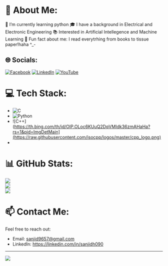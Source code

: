 # 💫 About Me:
🌱 I’m currently learning python
🎓 I have a background in Electrical and Electronic Engineering
📚 Interested in Artificial Intellegence and Machine Learning
🌟 Fun fact about me: I read everytrhing from books to tissue paper!haha ^_-
## 🌐 Socials:
[![Facebook](https://img.shields.io/badge/Facebook-%231877F2.svg?logo=Facebook&logoColor=white)](https://facebook.com/sanjidh090) 
[![LinkedIn](https://img.shields.io/badge/LinkedIn-%230077B5.svg?logo=linkedin&logoColor=white)](https://linkedin.com/in/sanjidh090) [![YouTube](https://img.shields.io/badge/YouTube-%23FF0000.svg?logo=YouTube&logoColor=white)](https://youtube.com/@sanjidh090) 
# 💻 Tech Stack:
- ![C](https://img.shields.io/badge/c-%2300599C.svg?style=for-the-badge&logo=c&logoColor=white)
- ![Python](https://img.shields.io/badge/python-3670A0?style=for-the-badge&logo=python&logoColor=ffdd54)
- ![C++](https://th.bing.com/th/id/OIP.OLoc6KUuQ2DqVMIdk36zmAHaHa?rs=1&pid=ImgDetMain](https://raw.githubusercontent.com/isocpp/logos/master/cpp_logo.png)
- 
# 📊 GitHub Stats:
![](https://github-readme-stats.vercel.app/api?username=sanjidh090&theme=gruvbox&hide_border=false&include_all_commits=true&count_private=true)<br/>
![](https://github-readme-streak-stats.herokuapp.com/?user=sanjidh090&theme=gruvbox&hide_border=false)<br/>
![](https://github-readme-stats.vercel.app/api/top-langs/?username=sanjidh090&theme=gruvbox&hide_border=false&include_all_commits=true&count_private=true&layout=compact)

# 📫 Contact Me:
Feel free to reach out:
- Email: sanjid9657@gmail.com
- LinkedIn: https://linkedin.com/in/sanjidh090
---
[![](https://visitcount.itsvg.in/api?id=sanjidh090&icon=0&color=0)](https://visitcount.itsvg.in)

<!-- Proudly created with GPRM ( https://gprm.itsvg.in ) -->
